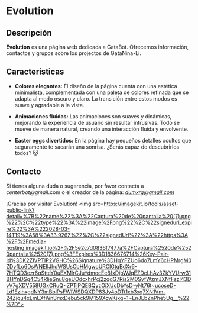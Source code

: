 # Evolution

## Descripción

**Evolution** es una página web dedicada a GataBot. Ofrecemos información, contactos y grupos sobre los projectos de GataNina-Li.

## Características

- **Colores elegantes:** El diseño de la página cuenta con una estética minimalista, complementada con una paleta de colores refinada que se adapta al modo oscuro y claro. La transición entre estos modos es suave y agradable a la vista.

- **Animaciones fluidas:** Las animaciones son suaves y dinámicas, mejorando la experiencia de usuario sin resultar intrusivas. Todo se mueve de manera natural, creando una interacción fluida y envolvente.

- **Easter eggs divertidos:** En la página hay pequeños detalles ocultos que seguramente te sacarán una sonrisa. ¿Serás capaz de descubrirlos todos? 😽


## Contacto

Si tienes alguna duda o sugerencia, por favor contacta a <i>centerbot@gmail</i>.com o el creador de la página: <i>dumxrg@gmail.com</i>

¡Gracias por visitar Evolution!
<img src=https://imagekit.io/tools/asset-public-link?detail=%7B%22name%22%3A%22Captura%20de%20pantalla%20(7).png%22%2C%22type%22%3A%22image%2Fpng%22%2C%22signedurl_expire%22%3A%222028-03-14T19%3A58%3A33.926Z%22%2C%22signedUrl%22%3A%22https%3A%2F%2Fmedia-hosting.imagekit.io%2F%2F5e2c7d0836f7477a%2FCaptura%2520de%2520pantalla%2520(7).png%3FExpires%3D1836676714%26Key-Pair-Id%3DK2ZIVPTIP2VGHC%26Signature%3DHgYFZUo6do7LmY6cHPMrgM0ZDvfLo6DsWNEIIJhdWSUsCbHMgwoURClGtqBdXr6-7HTQD3ezr6qStteY0uEXMlrCJuYdmocEe8fxDjbWJqEZDcLhAv3ZkYVUrw31BHYnDSg4C54RlieSnu8qeUOdcxhrPcj2zqdG7Ris2M0SvfWzmJXNfFszl43DvV7gXDV558UGxCRuQ~ZPTjPQEBQyzOiXUcDbYsD-yNt76t~ucoseD-Ld1EzihxgdNY3mBblPsFWIWSDQXDP83Jy4oDTt1xb3xq7XN1Vm-24Zjgu4xLmLXfWnBmxDebu5ck9M159XcwKjxq~1~EnJEbZnPhe5Ug__%22%7D">
